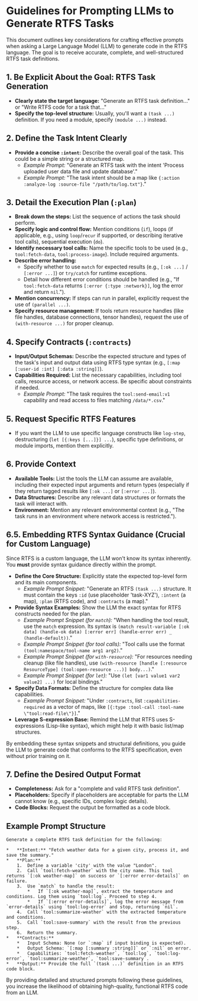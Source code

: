 # Guidelines for Prompting LLMs to Generate RTFS Tasks

This document outlines key considerations for crafting effective prompts when asking a Large Language Model (LLM) to generate code in the RTFS language. The goal is to receive accurate, complete, and well-structured RTFS task definitions.

## 1. Be Explicit About the Goal: RTFS Task Generation

*   **Clearly state the target language:** "Generate an RTFS task definition..." or "Write RTFS code for a task that..."
*   **Specify the top-level structure:** Usually, you'll want a `(task ...)` definition. If you need a module, specify `(module ...)` instead.

## 2. Define the Task Intent Clearly

*   **Provide a concise `:intent`:** Describe the overall goal of the task. This could be a simple string or a structured map.
    *   *Example Prompt:* "Generate an RTFS task with the intent 'Process uploaded user data file and update database'."
    *   *Example Prompt:* "The task intent should be a map like `{:action :analyze-log :source-file "/path/to/log.txt"}`."

## 3. Detail the Execution Plan (`:plan`)

*   **Break down the steps:** List the sequence of actions the task should perform.
*   **Specify logic and control flow:** Mention conditions (`if`), loops (if applicable, e.g., using `loop`/`recur` if supported, or describing iterative tool calls), sequential execution (`do`).
*   **Identify necessary tool calls:** Name the specific tools to be used (e.g., `tool:fetch-data`, `tool:process-image`). Include required arguments.
*   **Describe error handling:**
    *   Specify whether to use `match` for expected results (e.g., `[:ok ...]` / `[:error ...]`) or `try/catch` for runtime exceptions.
    *   Detail how different error conditions should be handled (e.g., "If `tool:fetch-data` returns `[:error {:type :network}]`, log the error and return `nil`.").
*   **Mention concurrency:** If steps can run in parallel, explicitly request the use of `(parallel ...)`.
*   **Specify resource management:** If tools return resource handles (like file handles, database connections, tensor handles), request the use of `(with-resource ...)` for proper cleanup.

## 4. Specify Contracts (`:contracts`)

*   **Input/Output Schemas:** Describe the expected structure and types of the task's input and output data using RTFS type syntax (e.g., `[:map [:user-id :int] [:data :string]]`).
*   **Capabilities Required:** List the necessary capabilities, including tool calls, resource access, or network access. Be specific about constraints if needed.
    *   *Example Prompt:* "The task requires the `tool:send-email:v1` capability and read access to files matching `/data/*.csv`."

## 5. Request Specific RTFS Features

*   If you want the LLM to use specific language constructs like `log-step`, destructuring (`let [{:keys [...]}] ...`), specific type definitions, or module imports, mention them explicitly.

## 6. Provide Context

*   **Available Tools:** List the tools the LLM can assume are available, including their expected input arguments and return types (especially if they return tagged results like `[:ok ...]` or `[:error ...]`).
*   **Data Structures:** Describe any relevant data structures or formats the task will interact with.
*   **Environment:** Mention any relevant environmental context (e.g., "The task runs in an environment where network access is restricted.").

## 6.5. Embedding RTFS Syntax Guidance (Crucial for Custom Language)

Since RTFS is a custom language, the LLM won't know its syntax inherently. You **must** provide syntax guidance directly within the prompt.

*   **Define the Core Structure:** Explicitly state the expected top-level form and its main components.
    *   *Example Prompt Snippet:* "Generate an RTFS `(task ...)` structure. It must contain the keys `:id` (use placeholder 'task-XYZ'), `:intent` (a map), `:plan` (RTFS code), and `:contracts` (a map)."
*   **Provide Syntax Examples:** Show the LLM the exact syntax for RTFS constructs needed for the plan.
    *   *Example Prompt Snippet (for `match`):* "When handling the tool result, use the `match` expression. Its syntax is `(match result-variable [:ok data] (handle-ok data) [:error err] (handle-error err) _ (handle-default))`."
    *   *Example Prompt Snippet (for tool calls):* "Tool calls use the format `(tool:namespace/tool-name arg1 arg2)`."
    *   *Example Prompt Snippet (for `with-resource`):* "For resources needing cleanup (like file handles), use `(with-resource [handle [:resource ResourceType] (tool:open-resource ...)] body...)`."
    *   *Example Prompt Snippet (for `let`):* "Use `(let [var1 value1 var2 value2] ...)` for local bindings."
*   **Specify Data Formats:** Define the structure for complex data like capabilities.
    *   *Example Prompt Snippet:* "Under `:contracts`, list `:capabilities-required` as a vector of maps, like `[{:type :tool-call :tool-name \"tool:read-file\"}]`."
*   **Leverage S-expression Base:** Remind the LLM that RTFS uses S-expressions (Lisp-like syntax), which might help it with basic list/map structures.

By embedding these syntax snippets and structural definitions, you guide the LLM to generate code that conforms to the RTFS specification, even without prior training on it.

## 7. Define the Desired Output Format

*   **Completeness:** Ask for a "complete and valid RTFS task definition".
*   **Placeholders:** Specify if placeholders are acceptable for parts the LLM cannot know (e.g., specific IDs, complex logic details).
*   **Code Blocks:** Request the output be formatted as a code block.

## Example Prompt Structure

```
Generate a complete RTFS task definition for the following:

*   **Intent:** "Fetch weather data for a given city, process it, and save the summary."
*   **Plan:**
    1.  Define a variable 'city' with the value "London".
    2.  Call `tool:fetch-weather` with the city name. This tool returns `[:ok weather-map]` on success or `[:error error-details]` on failure.
    3.  Use `match` to handle the result:
        *   If `[:ok weather-map]`, extract the temperature and conditions. Log them using `tool:log`. Proceed to step 4.
        *   If `[:error error-details]`, log the error message from `error-details` using `tool:log-error` and stop, returning `nil`.
    4.  Call `tool:summarize-weather` with the extracted temperature and conditions.
    5.  Call `tool:save-summary` with the result from the previous step.
    6.  Return the summary.
*   **Contracts:**
    *   Input Schema: None (or `:map` if input binding is expected).
    *   Output Schema: `[:map [:summary :string]]` or `:nil` on error.
    *   Capabilities: `tool:fetch-weather`, `tool:log`, `tool:log-error`, `tool:summarize-weather`, `tool:save-summary`.
*   **Output:** Provide the full `(task ...)` definition in an RTFS code block.
```

By providing detailed and structured prompts following these guidelines, you increase the likelihood of obtaining high-quality, functional RTFS code from an LLM.
